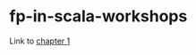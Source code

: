 fp-in-scala-workshops
=====================


Link to [chapter 1](https://rawgit.com/mperry/fp-in-scala-workshops/master/slides/ch1/reveal.js-master/index.html)


